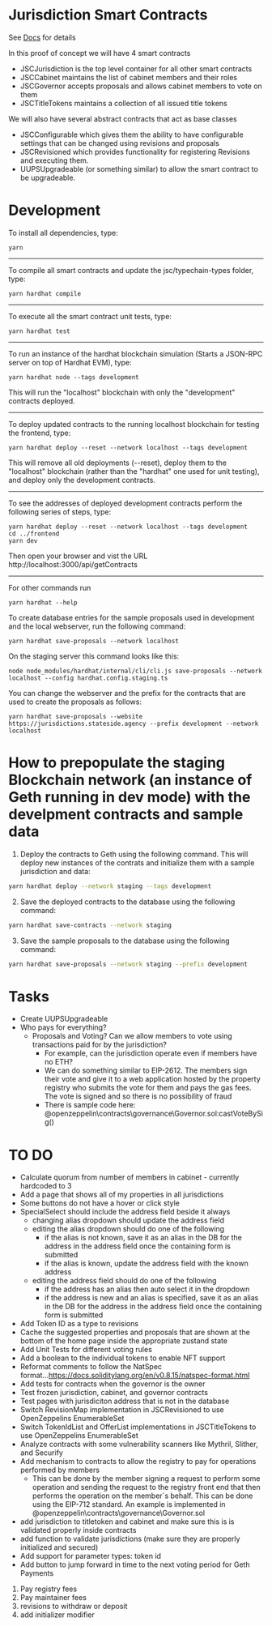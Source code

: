 # Jurisdiction Smart Contracts
See [Docs](https://docs.google.com/document/d/1alcg28Ip54dXeU0KLeHTLtxxGtojkLuvdxDac-giKKg) for details

In this proof of concept we will have 4 smart contracts

- JSCJurisdiction is the top level container for all other smart contracts
- JSCCabinet maintains the list of cabinet members and their roles
- JSCGovernor accepts proposals and allows cabinet members to vote on them
- JSCTitleTokens maintains a collection of all issued title tokens

We will also have several abstract contracts that act as base classes

- JSCConfigurable which gives them the ability to have configurable settings that can be changed using revisions and proposals
- JSCRevisioned which provides functionality for registering Revisions and executing them.
- UUPSUpgradeable (or something similar) to allow the smart contract to be upgradeable. 

# Development

To install all dependencies, type:
```
yarn
```

---
To compile all smart contracts and update the jsc/typechain-types folder, type:
```
yarn hardhat compile
```

---
To execute all the smart contract unit tests, type:
```
yarn hardhat test
```

---
To run an instance of the hardhat blockchain simulation (Starts a JSON-RPC server on top of Hardhat EVM), type:
```
yarn hardhat node --tags development
```
This will run the "localhost" blockchain with only the "development" contracts deployed.

---
To deploy updated contracts to the running localhost blockchain for testing the frontend, type:
```
yarn hardhat deploy --reset --network localhost --tags development
```
This will remove all old deployments (--reset), deploy them to the "localhost" blockchain (rather than the "hardhat" one used for unit testing), and deploy only the development contracts.

---
To see the addresses of deployed development contracts perform the following series of steps, type:
```
yarn hardhat deploy --reset --network localhost --tags development
cd ../frontend
yarn dev
```
Then open your browser and vist the URL http://localhost:3000/api/getContracts

---
For other commands run
```
yarn hardhat --help
```

To create database entries for the sample proposals used in development and the local webserver, run the following command:

```
yarn hardhat save-proposals --network localhost
```

On the staging server this command looks like this:

```
node node_modules/hardhat/internal/cli/cli.js save-proposals --network localhost --config hardhat.config.staging.ts
```

You can change the webserver and the prefix for the contracts that are used to create the proposals as follows:

```
yarn hardhat save-proposals --website https://jurisdictions.stateside.agency --prefix development --network localhost
```

# How to prepopulate the staging Blockchain network (an instance of Geth running in dev mode) with the develpment contracts and sample data

1. Deploy the contracts to Geth using the following command. This will deploy new instances of the contrats and initialize them with a sample jurisdiction and data:
```bash
yarn hardhat deploy --network staging --tags development
```
2. Save the deployed contracts to the database using the following command:
```bash
yarn hardhat save-contracts --network staging
```
3. Save the sample proposals to the database using the following command:
```bash
yarn hardhat save-proposals --network staging --prefix development
```

# Tasks

- Create UUPSUpgradeable
- Who pays for everything?
  - Proposals and Voting? Can we allow members to vote using transactions paid for by the jurisdiction?
    - For example, can the jurisdiction operate even if members have no ETH?
    - We can do something similar to EIP-2612. The members sign their vote and give it to a web application hosted by the property registry who submits the vote for them and pays the gas fees. The vote is signed and so there is no possibility of fraud
    - There is sample code here: @openzeppelin\contracts\governance\Governor.sol:castVoteBySig()

# TO DO

- Calculate quorum from number of members in cabinet - currently hardcoded to 3
- Add a page that shows all of my properties in all jurisdictions
- Some buttons do not have a hover or click style
- SpecialSelect should include the address field beside it always
  - changing alias dropdown should update the address field
  - editing the alias dropdown should do one of the following
    - if the alias is not known, save it as an alias in the DB for the address in the address field once the containing form is submitted
    - if the alias is known, update the address field with the known address
  - editing the address field should do one of the following
    - if the address has an alias then auto select it in the dropdown
    - if the address is new and an alias is specified, save it as an alias in the DB for the address in the address field once the containing form is submitted
- Add Token ID as a type to revisions
- Cache the suggested properties and proposals that are shown at the bottom of the home page inside the appropriate zustand state 
- Add Unit Tests for different voting rules
- Add a boolean to the individual tokens to enable NFT support
- Reformat comments to follow the NatSpec format...https://docs.soliditylang.org/en/v0.8.15/natspec-format.html
- Add tests for contracts when the governor is the owner
- Test frozen jurisdiction, cabinet, and governor contracts
- Test pages with jurisdiciton address that is not in the database
- Switch RevisionMap implementation in JSCRevisioned to use OpenZeppelins EnumerableSet
- Switch TokenIdList and OfferList implementations in JSCTitleTokens to use OpenZeppelins EnumerableSet
- Analyze contracts with some vulnerability scanners like Mythril, Slither, and Securify
- Add mechanism to contracts to allow the registry to pay for operations performed by members
  - This can be done by the member signing a request to perform some operation and sending the request to 
    the registry front end that then performs the operation on the member´s behalf. This can be done
    using the EIP-712 standard. An example is implemented in @openzeppelin\contracts\governance\Governor.sol
- add jurisdiction to titletoken and cabinet and make sure this is is validated properly inside contracts
- add function to validate jurisdictions (make sure they are properly initialized and secured)
- Add support for parameter types: token id
- Add button to jump forward in time to the next voting period for Geth
Payments
1. Pay registry fees
2. Pay maintainer fees
3. revisions to withdraw or deposit 
4. add initializer modifier
